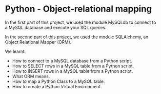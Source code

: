 # Python - Object-relational mapping

In the first part of this project, we used the module MySQLdb to connect to a MySQL database and execute your SQL queries.

In the second part of this project, we used the module SQLAlchemy, an Object Relational Mapper (ORM).

We learnt:

- How to connect to a MySQL database from a Python script.
- How to SELECT rows in a MySQL table from a Python script.
- How to INSERT rows in a MySQL table from a Python script.
- What ORM means.
- How to map a Python Class to a MySQL table.
- How to create a Python Virtual Environment.
